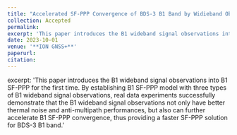 ```yaml
---
title: "Accelerated SF-PPP Convergence of BDS-3 B1 Band by Widieband Observations"
collection: Accepted
permalink: 
excerpt: 'This paper introduces the B1 wideband signal observations into B1 SF-PPP for the first time. By establishing B1 SF-PPP model with three types of B1 wideband signal observations, real data experiments successfully demonstrate that the B1 wideband signal observations not only have better thermal noise and anti-multipath performances, but also can further accelerate B1 SF-PPP convergence, thus providing a faster SF-PPP solution for BDS-3 B1 band.'
date: 2023-10-01
venue: '**ION GNSS+**'
paperurl: 
citation: 
---
```


excerpt: 'This paper introduces the B1 wideband signal observations into B1 SF-PPP for the first time. By establishing B1 SF-PPP model with three types of B1 wideband signal observations, real data experiments successfully demonstrate that the B1 wideband signal observations not only have better thermal noise and anti-multipath performances, but also can further accelerate B1 SF-PPP convergence, thus providing a faster SF-PPP solution for BDS-3 B1 band.'

